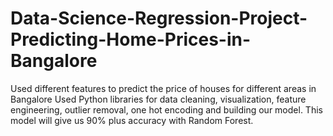 # Data-Science-Regression-Project-Predicting-Home-Prices-in-Bangalore
Used different features to predict the price of houses for different areas in Bangalore Used Python libraries for data cleaning, visualization, feature engineering, outlier removal, one hot encoding and building our model. This model will give us 90% plus accuracy with Random Forest.
